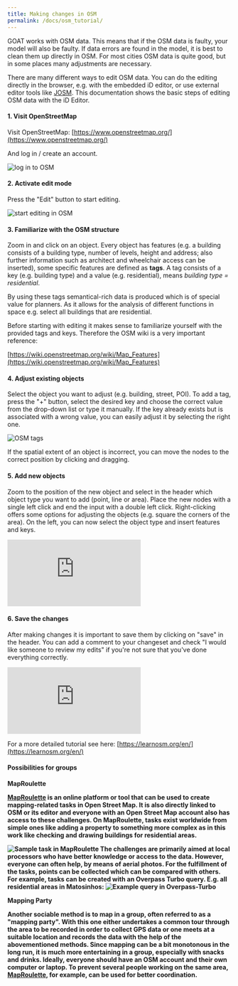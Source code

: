 ```yaml
---
title: Making changes in OSM
permalink: /docs/osm_tutorial/
---
```



GOAT works with OSM data. This means that if the OSM data is faulty, your model will also be faulty. If data errors are found in the model, it is best to clean them up directly in OSM. For most cities OSM data is quite good, but in some places many adjustments are necessary.

There are many different ways to edit OSM data. You can do the editing directly in the browser, e.g. with the embedded iD editor, or use external editor tools like [JOSM](https://josm.openstreetmap.de/). This documentation shows the basic steps of editing OSM data with the iD Editor. 


#### 1. Visit OpenStreetMap

Visit OpenStreetMap: [https://www.openstreetmap.org/](https://www.openstreetmap.org/)

And log in / create an account. 

<img class="img-responsive" src="../../img/OSM_log_in.png" alt="log in to OSM" title="Log in to OSM">


#### 2. Activate edit mode 

Press the "Edit" button to start editing.

<img class="img-responsive" src="../../img/OSM_start_editing.png" alt="start editing in OSM" title="Start editing in OSM">


#### 3. Familiarize with the OSM structure

Zoom in and click on an object. Every object has features (e.g. a building consists of a building type, number of levels, height and address; also further information such as architect and wheelchair access can be inserted), some specific features are defined as <b>tags</b>. A tag consists of a key (e.g. building type) and a value (e.g. residential), means <i>building type = residential</i>. 
 
By using these tags semantical-rich data is produced which is of special value for planners. As it allows for the analysis of different functions in space e.g. select all buildings that are residential.

Before starting with editing it makes sense to familiarize yourself with the provided tags and keys. Therefore the OSM wiki is a very important reference:

[https://wiki.openstreetmap.org/wiki/Map_Features](https://wiki.openstreetmap.org/wiki/Map_Features)


#### 4. Adjust existing objects

Select the object you want to adjust (e.g. building, street, POI). To add a tag, press the "+" button, select the desired key and choose the correct value from the drop-down list or type it manually. If the key already exists but is associated with a wrong value, you can easily adjust it by selecting the right one. 

<img class="img-responsive" src="../../img/OSM_tags.png" alt="OSM tags" title="Specific features are defined via tags">

If the spatial extent of an object is incorrect, you can move the nodes to the correct position by clicking and dragging.


#### 5. Add new objects

Zoom to the position of the new object and select in the header which object type you want to add (point, line or area). Place the new nodes with a single left click and end the input with a double left click. Right-clicking offers some options for adjusting the objects (e.g. square the corners of the area). On the left, you can now select the object type and insert features and keys. 

<p align="left">
<div class="embed-responsive embed-responsive-16by9">
  <iframe class="embed-responsive-item" src="https://player.vimeo.com/video/333129999" frameborder="0" webkitallowfullscreen mozallowfullscreen allowfullscreen></iframe>
</div>
</p>


#### 6. Save the changes

After making changes it is important to save them by clicking on "save" in the header. You can add a comment to your changeset and check "I would like someone to review my edits" if you're not sure that you've done everything correctly. 

<p align="left">
<div class="embed-responsive embed-responsive-16by9">
  <iframe class="embed-responsive-item" src="https://player.vimeo.com/video/333130694" frameborder="0" webkitallowfullscreen mozallowfullscreen allowfullscreen></iframe>
</div>
</p>

For a more detailed tutorial see here: [https://learnosm.org/en/](https://learnosm.org/en/)

#### Possibilities for groups

<b>MapRoulette<b>

[MapRoulette](https://maproulette.org/) is an online platform or tool that can be used to create mapping-related tasks in Open Street Map. It is also directly linked to OSM or its editor and everyone with an Open Street Map account also has access to these challenges. On MapRoulette, tasks exist worldwide from simple ones like adding a property to something more complex as in this work like checking and drawing buildings for residential areas. 
<td> <img class="img-responsive" src="../../img/Maproulette.JPG" title="Sample task in MapRoulette"> </td>
The challenges are primarily aimed at local processors who have better knowledge or access to the data. However, everyone can often help, by means of aerial photos. For the fulfillment of the tasks, points can be collected which can be compared with others. For example, tasks can be created with an Overpass Turbo query. E.g. all residential areas in Matosinhos:
<td> <img class="img-responsive" src="../../img/Overpass.JPG" title="Example query in Overpass-Turbo"> </td>

<b>Mapping Party<b>

Another sociable method is to map in a group, often referred to as a "mapping party". With this one either undertakes a common tour through the area to be recorded in order to collect GPS data or one meets at a suitable location and records the data with the help of the abovementioned methods. Since mapping can be a bit monotonous in the long run, it is much more entertaining in a group, especially with snacks and drinks. Ideally, everyone should have an OSM account and their own computer or laptop. To prevent several people working on the same area, [MapRoulette](https://maproulette.org/), for example, can be used for better coordination.